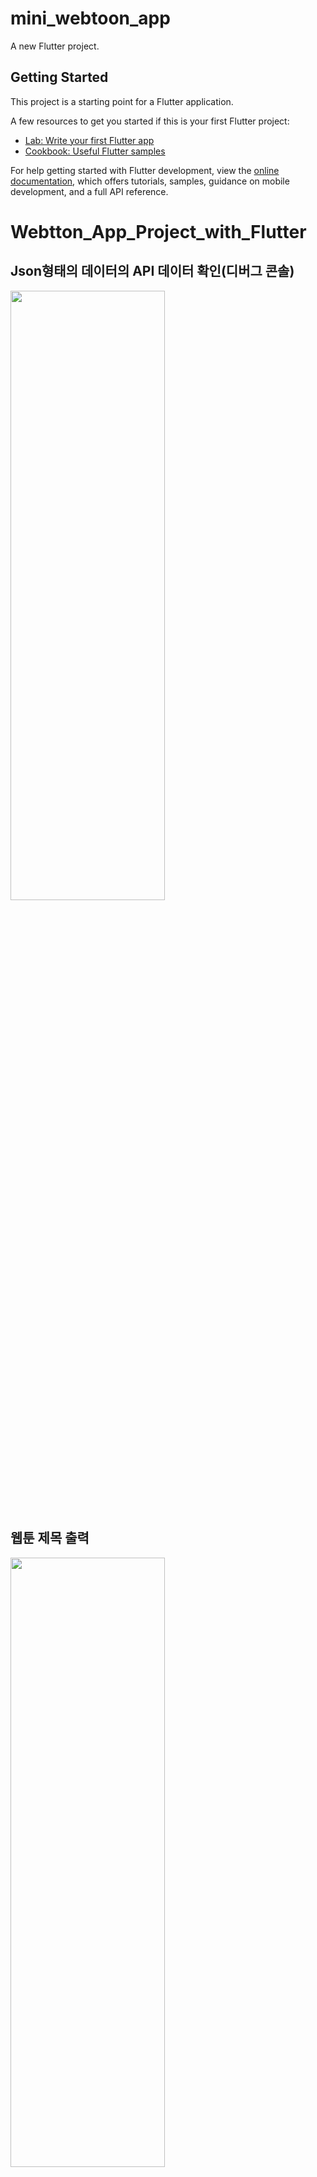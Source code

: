 # mini_webtoon_app

A new Flutter project.

## Getting Started

This project is a starting point for a Flutter application.

A few resources to get you started if this is your first Flutter project:

- [Lab: Write your first Flutter app](https://docs.flutter.dev/get-started/codelab)
- [Cookbook: Useful Flutter samples](https://docs.flutter.dev/cookbook)

For help getting started with Flutter development, view the
[online documentation](https://docs.flutter.dev/), which offers tutorials,
samples, guidance on mobile development, and a full API reference.
# Webtton_App_Project_with_Flutter

## Json형태의 데이터의 API 데이터 확인(디버그 콘솔)
<img src="https://github.com/Chochanguk/Webtton_App_Project_with_Flutter/assets/119058637/3c015228-ad3a-4f39-8f4c-68d653574693" width=70% height=50%/>

## 웹툰 제목 출력
<img src="https://github.com/Chochanguk/Webtton_App_Project_with_Flutter/assets/119058637/bf746ad0-9968-49bf-b9fa-230c974462e8" width=70% height=50%/>


## 웹툰 card생성
<img src="https://github.com/Chochanguk/Webtton_App_Project_with_Flutter/assets/119058637/8eb59d6b-929c-434e-ae2f-33fab69bf778" width=30% height=30%/>

## 화면 전환 및 애니메이션 추가(화면 전환: PageRouteBuilder(transitionsBuilder:~~,pageBuilder: (context, anmation, secondaryAnimation) => ~~),Hero위젯(container를 떠다니게 하는 위젯))
<img src="https://github.com/Chochanguk/Webtton_App_Project_with_Flutter/assets/119058637/84a5cefb-2264-4b49-81b1-72eea33c1a2d" width=30% height=30%/>


# API서비스 및 로컬저장소에 저장
ApiService Class(웹툰정보 및 웹툰 불러오기),initPrefs(좋아요 기능),Navigator
=> ApiService클래스: 1.Url String 선언/ 2. Future 로 비동기 형태로 반환 repsone는 await/ 3. url은 Uri.Parse를 해서 선언/ 4. 코드가 성공이 (200)아니면 에러 처리/ 5. 각 인스턴스에 대해 변수로 받아서 return
## 최종 화면
<img src="https://github.com/Chochanguk/Webtton_App_Project_with_Flutter/assets/119058637/ee2e2b6e-0641-4127-816f-22fc6b3282a3" width=70% height=50%/>
<img src="(https://github.com/Chochanguk/Webtton_App_Project_with_Flutter/assets/119058637/47741676-1f36-49d5-aade-2e6697de51f1" width=70% height=50%/>

